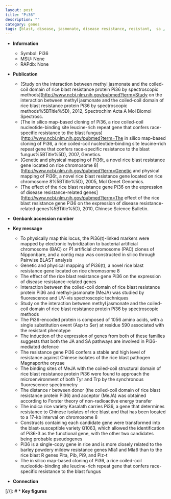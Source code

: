 ```yaml
---
layout: post
title: "Pi36"
description: ""
category: genes
tags: [blast, disease, jasmonate, disease resistance, resistant,  sa , blast resistance,  ja , magnaporthe oryzae]
---
```


* **Information**  
    + Symbol: Pi36  
    + MSU: None  
    + RAPdb: None  

* **Publication**  
    + [Study on the interaction between methyl jasmonate and the coiled-coil domain of rice blast resistance protein Pi36 by spectroscopic methods](http://www.ncbi.nlm.nih.gov/pubmed?term=Study on the interaction between methyl jasmonate and the coiled-coil domain of rice blast resistance protein Pi36 by spectroscopic methods%5BTitle%5D), 2012, Spectrochim Acta A Mol Biomol Spectrosc.
    + [The in silico map-based cloning of Pi36, a rice coiled-coil nucleotide-binding site leucine-rich repeat gene that confers race-specific resistance to the blast fungus](http://www.ncbi.nlm.nih.gov/pubmed?term=The in silico map-based cloning of Pi36, a rice coiled-coil nucleotide-binding site leucine-rich repeat gene that confers race-specific resistance to the blast fungus%5BTitle%5D), 2007, Genetics.
    + [Genetic and physical mapping of Pi36t, a novel rice blast resistance gene located on rice chromosome 8](http://www.ncbi.nlm.nih.gov/pubmed?term=Genetic and physical mapping of Pi36t, a novel rice blast resistance gene located on rice chromosome 8%5BTitle%5D), 2005, Mol Genet Genomics.
    + [The effect of the rice blast resistance gene Pi36 on the expression of disease resistance-related genes](http://www.ncbi.nlm.nih.gov/pubmed?term=The effect of the rice blast resistance gene Pi36 on the expression of disease resistance-related genes%5BTitle%5D), 2010, Chinese Science Bulletin.

* **Genbank accession number**  

* **Key message**  
    + To physically map this locus, the Pi36(t)-linked markers were mapped by electronic hybridization to bacterial artificial chromosome (BAC) or P1 artificial chromosome (PAC) clones of Nipponbare, and a contig map was constructed in silico through Pairwise BLAST analysis
    + Genetic and physical mapping of Pi36(t), a novel rice blast resistance gene located on rice chromosome 8
    + The effect of the rice blast resistance gene Pi36 on the expression of disease resistance-related genes
    + Interaction between the coiled-coil domain of rice blast resistance protein Pi36 and methyl-jasmonate (MeJA) was studied by fluorescence and UV-vis spectroscopic techniques
    + Study on the interaction between methyl jasmonate and the coiled-coil domain of rice blast resistance protein Pi36 by spectroscopic methods
    + The Pi36-encoded protein is composed of 1056 amino acids, with a single substitution event (Asp to Ser) at residue 590 associated with the resistant phenotype
    + The induction of the expression of genes from both of these families suggests that both the JA and SA pathways are involved in Pi36-mediated defence
    + The resistance gene Pi36 confers a stable and high level of resistance against Chinese isolates of the rice blast pathogen Magnaporthe oryzae
    + The binding sites of MeJA with the coiled-coil structural domain of rice blast resistance protein Pi36 were found to approach the microenvironment of both Tyr and Trp by the synchronous fluorescence spectrometry
    + The distance r between donor (the coiled-coil domain of rice blast resistance protein Pi36) and acceptor (MeJA) was obtained according to Forster theory of non-radioactive energy transfer
    + The indica rice variety Kasalath carries Pi36, a gene that determines resistance to Chinese isolates of rice blast and that has been located to a 17-kb interval on chromosome 8
    + Constructs containing each candidate gene were transformed into the blast-susceptible variety Q1063, which allowed the identification of Pi36-3 as the functional gene, with the other two candidates being probable pseudogenes
    + Pi36 is a single-copy gene in rice and is more closely related to the barley powdery mildew resistance genes Mla1 and Mla6 than to the rice blast R genes Pita, Pib, Pi9, and Piz-t
    + The in silico map-based cloning of Pi36, a rice coiled-coil nucleotide-binding site leucine-rich repeat gene that confers race-specific resistance to the blast fungus

* **Connection**  

[//]: # * **Key figures**  


